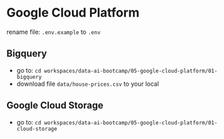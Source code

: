 # Google Cloud Platform

rename file: `.env.example` to `.env`

## Bigquery

- go to: `cd workspaces/data-ai-bootcamp/05-google-cloud-platform/01-bigquery`
- download file `data/house-prices.csv` to your local

## Google Cloud Storage

- go to: `cd workspaces/data-ai-bootcamp/05-google-cloud-platform/01-cloud-storage`
